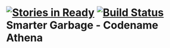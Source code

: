 [![Stories in Ready](https://badge.waffle.io/techfutures/smartergarbage.png?label=ready&title=Ready)](https://waffle.io/techfutures/smartergarbage) [![Build Status](https://travis-ci.org/techfutures/smartergarbage.svg)](https://travis-ci.org/techfutures/smartergarbage)
Smarter Garbage - Codename Athena
==============
